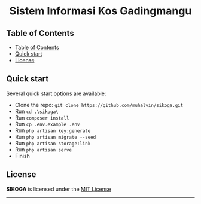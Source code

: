 <h1 align="center">Sistem Informasi Kos Gadingmangu</h1>

## Table of Contents

- [Table of Contents](#table-of-contents)
- [Quick start](#quick-start)
- [License](#license)

## Quick start

Several quick start options are available:

-   Clone the repo: `git clone https://github.com/muhalvin/sikoga.git`
-   Run `cd .\sikoga\`
-   Run `composer install`
-   Run `cp .env.example .env`
-   Run `php artisan key:generate`
-   Run `php artisan migrate --seed`
-   Run `php artisan storage:link`
-   Run `php artisan serve`
-   Finish


## License

**SIKOGA** is licensed under the [MIT License](LICENSE)

---

